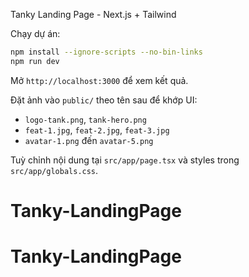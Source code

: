 Tanky Landing Page - Next.js + Tailwind

Chạy dự án:

```bash
npm install --ignore-scripts --no-bin-links
npm run dev
```

Mở `http://localhost:3000` để xem kết quả.

Đặt ảnh vào `public/` theo tên sau để khớp UI:
- `logo-tank.png`, `tank-hero.png`
- `feat-1.jpg`, `feat-2.jpg`, `feat-3.jpg`
- `avatar-1.png` đến `avatar-5.png`

Tuỳ chỉnh nội dung tại `src/app/page.tsx` và styles trong `src/app/globals.css`.
# Tanky-LandingPage
# Tanky-LandingPage
